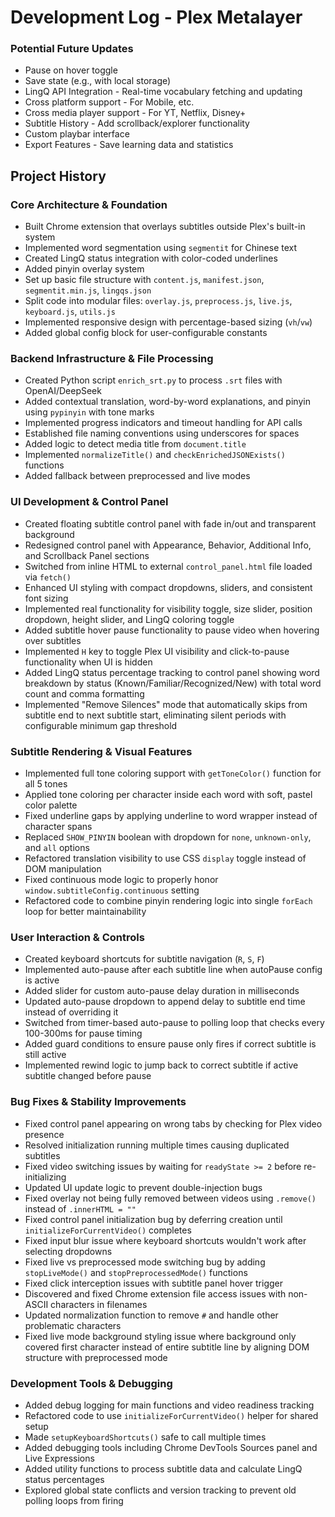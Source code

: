 # Development Log - Plex Metalayer

### Potential Future Updates
- Pause on hover toggle
- Save state (e.g., with local storage)
- LingQ API Integration - Real-time vocabulary fetching and updating
- Cross platform support - For Mobile, etc. 
- Cross media player support - For YT, Netflix, Disney+
- Subtitle History - Add scrollback/explorer functionality
- Custom playbar interface
- Export Features - Save learning data and statistics

## Project History

### Core Architecture & Foundation
- Built Chrome extension that overlays subtitles outside Plex's built-in system
- Implemented word segmentation using `segmentit` for Chinese text
- Created LingQ status integration with color-coded underlines
- Added pinyin overlay system
- Set up basic file structure with `content.js`, `manifest.json`, `segmentit.min.js`, `lingqs.json`
- Split code into modular files: `overlay.js`, `preprocess.js`, `live.js`, `keyboard.js`, `utils.js`
- Implemented responsive design with percentage-based sizing (`vh`/`vw`)
- Added global config block for user-configurable constants

### Backend Infrastructure & File Processing
- Created Python script `enrich_srt.py` to process `.srt` files with OpenAI/DeepSeek
- Added contextual translation, word-by-word explanations, and pinyin using `pypinyin` with tone marks
- Implemented progress indicators and timeout handling for API calls
- Established file naming conventions using underscores for spaces
- Added logic to detect media title from `document.title`
- Implemented `normalizeTitle()` and `checkEnrichedJSONExists()` functions
- Added fallback between preprocessed and live modes

### UI Development & Control Panel
- Created floating subtitle control panel with fade in/out and transparent background
- Redesigned control panel with Appearance, Behavior, Additional Info, and Scrollback Panel sections
- Switched from inline HTML to external `control_panel.html` file loaded via `fetch()`
- Enhanced UI styling with compact dropdowns, sliders, and consistent font sizing
- Implemented real functionality for visibility toggle, size slider, position dropdown, height slider, and LingQ coloring toggle
- Added subtitle hover pause functionality to pause video when hovering over subtitles
- Implemented `H` key to toggle Plex UI visibility and click-to-pause functionality when UI is hidden
- Added LingQ status percentage tracking to control panel showing word breakdown by status (Known/Familiar/Recognized/New) with total word count and comma formatting
- Implemented "Remove Silences" mode that automatically skips from subtitle end to next subtitle start, eliminating silent periods with configurable minimum gap threshold

### Subtitle Rendering & Visual Features
- Implemented full tone coloring support with `getToneColor()` function for all 5 tones
- Applied tone coloring per character inside each word with soft, pastel color palette
- Fixed underline gaps by applying underline to word wrapper instead of character spans
- Replaced `SHOW_PINYIN` boolean with dropdown for `none`, `unknown-only`, and `all` options
- Refactored translation visibility to use CSS `display` toggle instead of DOM manipulation
- Fixed continuous mode logic to properly honor `window.subtitleConfig.continuous` setting
- Refactored code to combine pinyin rendering logic into single `forEach` loop for better maintainability

### User Interaction & Controls
- Created keyboard shortcuts for subtitle navigation (`R`, `S`, `F`)
- Implemented auto-pause after each subtitle line when autoPause config is active
- Added slider for custom auto-pause delay duration in milliseconds
- Updated auto-pause dropdown to append delay to subtitle end time instead of overriding it
- Switched from timer-based auto-pause to polling loop that checks every 100-300ms for pause timing
- Added guard conditions to ensure pause only fires if correct subtitle is still active
- Implemented rewind logic to jump back to correct subtitle if active subtitle changed before pause

### Bug Fixes & Stability Improvements
- Fixed control panel appearing on wrong tabs by checking for Plex video presence
- Resolved initialization running multiple times causing duplicated subtitles
- Fixed video switching issues by waiting for `readyState >= 2` before re-initializing
- Updated UI update logic to prevent double-injection bugs
- Fixed overlay not being fully removed between videos using `.remove()` instead of `.innerHTML = ""`
- Fixed control panel initialization bug by deferring creation until `initializeForCurrentVideo()` completes
- Fixed input blur issue where keyboard shortcuts wouldn't work after selecting dropdowns
- Fixed live vs preprocessed mode switching bug by adding `stopLiveMode()` and `stopPreprocessedMode()` functions
- Fixed click interception issues with subtitle panel hover trigger
- Discovered and fixed Chrome extension file access issues with non-ASCII characters in filenames
- Updated normalization function to remove `#` and handle other problematic characters
- Fixed live mode background styling issue where background only covered first character instead of entire subtitle line by aligning DOM structure with preprocessed mode

### Development Tools & Debugging
- Added debug logging for main functions and video readiness tracking
- Refactored code to use `initializeForCurrentVideo()` helper for shared setup
- Made `setupKeyboardShortcuts()` safe to call multiple times
- Added debugging tools including Chrome DevTools Sources panel and Live Expressions
- Added utility functions to process subtitle data and calculate LingQ status percentages
- Explored global state conflicts and version tracking to prevent old polling loops from firing

